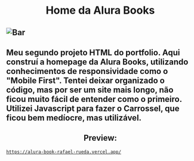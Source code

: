 <h1 align="center">Home da Alura Books</h1>

![Bar](https://s9.gifyu.com/images/Pbar_2.gif)
---
Meu segundo projeto HTML do portfolio. Aqui construí a homepage da Alura Books, utilizando conhecimentos de responsividade como o "Mobile First". Tentei deixar organizado o código, mas por ser um site mais longo, não ficou muito fácil de entender como o primeiro. Utilizei Javascript para fazer o Carrossel, que ficou bem medíocre, mas utilizável.
---

<h2 align="center">Preview: </h2>

<code align= "center"><a href="https://alura-book-rafael-rueda.vercel.app/" target= "_blank">https://alura-book-rafael-rueda.vercel.app/</a></code>
